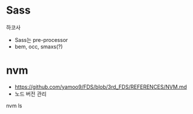 # Sass
하코사

- Sass는 pre-processor
- bem, occ, smaxs(?)

# nvm
- https://github.com/yamoo9/FDS/blob/3rd_FDS/REFERENCES/NVM.md
- 노드 버전 관리

nvm ls
